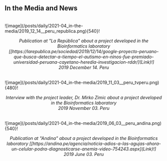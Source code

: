 
## In the Media and News ##

<br>
![image](/posts/daily/2021-04_in-the-media/2019_12_14__peru_republica.png){540}!
<p style="text-align:center;"><i>Publication at "La República" about a project developed in the Bioinformatics laboratory [[https://larepublica.pe/sociedad/2019/12/14/google-proyecto-peruano-que-busca-detectar-a-tiempo-el-autismo-en-ninos-fue-premiado-universidad-peruana-cayetano-heredia-investigacion-rddr/](Link)!] <br> 2019 December 14. Peru</i></p>
<br>
![image](/posts/daily/2021-04_in-the-media/2019_11_03__peru_tvperu.png){480}!
<p style="text-align:center;"><i>Interview with the project leader, Dr. Mirko Zimic about a project developed in the Bioinformatics laboratory <br> 2019 November 03. Peru</i></p>
<br>
![image](/posts/daily/2021-04_in-the-media/2019_06_03__peru_andina.png){540}!
<p style="text-align:center;"><i>Publication at "Andina" about a project developed in the Bioinformatics laboratory [[https://andina.pe/agencia/noticia-adios-a-las-agujas-ahora-un-celular-podra-diagnosticarse-anemia-video-754243.aspx](Link)!] <br> 2019 June 03. Peru</i></p>
<br>